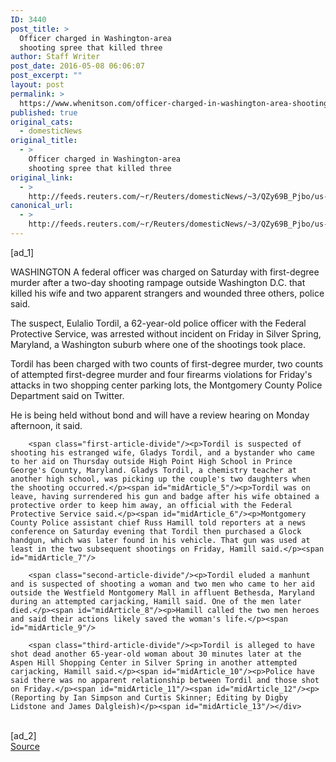 ```yaml
---
ID: 3440
post_title: >
  Officer charged in Washington-area
  shooting spree that killed three
author: Staff Writer
post_date: 2016-05-08 06:06:07
post_excerpt: ""
layout: post
permalink: >
  https://www.whenitson.com/officer-charged-in-washington-area-shooting-spree-that-killed-three/
published: true
original_cats:
  - domesticNews
original_title:
  - >
    Officer charged in Washington-area
    shooting spree that killed three
original_link:
  - >
    http://feeds.reuters.com/~r/Reuters/domesticNews/~3/QZy69B_Pjbo/us-maryland-shooting-idUSKCN0XY0I0
canonical_url:
  - >
    http://feeds.reuters.com/~r/Reuters/domesticNews/~3/QZy69B_Pjbo/us-maryland-shooting-idUSKCN0XY0I0
---
```

 [ad_1]
<br><div id="articleText">
<span id="midArticle_start"/>

<span id="midArticle_0"/><span class="focusParagraph" readability="5"><p><span class="articleLocation">WASHINGTON</span> A federal officer was charged on Saturday with first-degree murder after a two-day shooting rampage outside Washington D.C. that killed his wife and two apparent strangers and wounded three others, police said.</p></span><span id="midArticle_1"/><p>The suspect, Eulalio Tordil, a 62-year-old police officer with the Federal Protective Service, was arrested without incident on Friday in Silver Spring, Maryland, a Washington suburb where one of the shootings took place.</p><span id="midArticle_2"/><p>Tordil has been charged with two counts of first-degree murder, two counts of attempted first-degree murder and four firearms violations for Friday's attacks in two shopping center parking lots, the Montgomery County Police Department said on Twitter.</p><span id="midArticle_3"/><p>He is being held without bond and will have a review hearing on Monday afternoon, it said.</p><span id="midArticle_4"/>
        
        <span class="first-article-divide"/><p>Tordil is suspected of shooting his estranged wife, Gladys Tordil, and a bystander who came to her aid on Thursday outside High Point High School in Prince George's County, Maryland. Gladys Tordil, a chemistry teacher at another high school, was picking up the couple's two daughters when the shooting occurred.</p><span id="midArticle_5"/><p>Tordil was on leave, having surrendered his gun and badge after his wife obtained a protective order to keep him away, an official with the Federal Protective Service said.</p><span id="midArticle_6"/><p>Montgomery County Police assistant chief Russ Hamill told reporters at a news conference on Saturday evening that Tordil then purchased a Glock handgun, which was later found in his vehicle. That gun was used at least in the two subsequent shootings on Friday, Hamill said.</p><span id="midArticle_7"/>
        
        <span class="second-article-divide"/><p>Tordil eluded a manhunt and is suspected of shooting a woman and two men who came to her aid outside the Westfield Montgomery Mall in affluent Bethesda, Maryland during an attempted carjacking, Hamill said. One of the men later died.</p><span id="midArticle_8"/><p>Hamill called the two men heroes and said their actions likely saved the woman's life.</p><span id="midArticle_9"/>
        
        <span class="third-article-divide"/><p>Tordil is alleged to have shot dead another 65-year-old woman about 30 minutes later at the Aspen Hill Shopping Center in Silver Spring in another attempted carjacking, Hamill said.</p><span id="midArticle_10"/><p>Police have said there was no apparent relationship between Tordil and those shot on Friday.</p><span id="midArticle_11"/><span id="midArticle_12"/><p> (Reporting by Ian Simpson and Curtis Skinner; Editing by Digby Lidstone and James Dalgleish)</p><span id="midArticle_13"/></div>
<br>[ad_2]
<br><a href="http://feeds.reuters.com/~r/Reuters/domesticNews/~3/QZy69B_Pjbo/us-maryland-shooting-idUSKCN0XY0I0">Source </a>